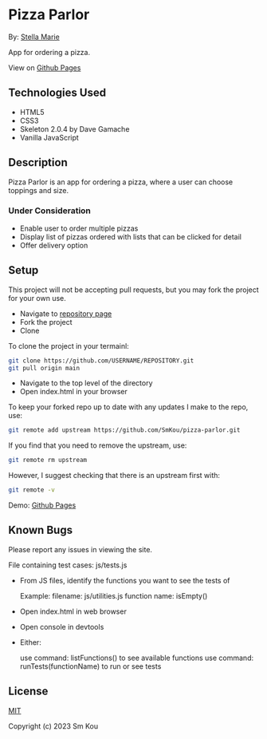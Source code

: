 # Pizza Parlor

By: [Stella Marie](http://smkou.com)

App for ordering a pizza.

View on [Github Pages](https://smkou.github.io/pizza-parlor/)

## Technologies Used

- HTML5
- CSS3
- Skeleton 2.0.4 by Dave Gamache
- Vanilla JavaScript

## Description

Pizza Parlor is an app for ordering a pizza, where a user can choose toppings and size.

### Under Consideration

- Enable user to order multiple pizzas
- Display list of pizzas ordered with lists that can be clicked for detail
- Offer delivery option

## Setup

This project will not be accepting pull requests, but you may fork the project for your own use.

- Navigate to [repository page](https://github.com/SmKou/pizza-parlor)
- Fork the project
- Clone 

To clone the project in your termainl:

```bash
git clone https://github.com/USERNAME/REPOSITORY.git
git pull origin main
```

- Navigate to the top level of the directory
- Open index.html in your browser

To keep your forked repo up to date with any updates I make to the repo, use: 

```bash
git remote add upstream https://github.com/SmKou/pizza-parlor.git
```

If you find that you need to remove the upstream, use:

```bash
git remote rm upstream
```

However, I suggest checking that there is an upstream first with:

```bash
git remote -v
```

Demo: [Github Pages](https://smkou.github.io/pizza-parlor/)

## Known Bugs

Please report any issues in viewing the site.

File containing test cases: js/tests.js
- From JS files, identify the functions you want to see the tests of

    Example:
    filename: js/utilities.js
    function name: isEmpty()

- Open index.html in web browser
- Open console in devtools
- Either: 

    use command: listFunctions() to see available functions
    use command: runTests(functionName) to run or see tests

## License

[MIT](https://choosealicense.com/licenses/mit/)

Copyright (c) 2023 Sm Kou